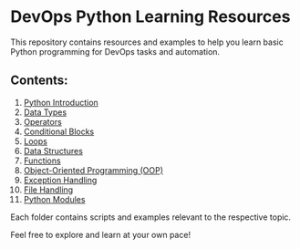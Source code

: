 # DevOps Python Learning Resources

This repository contains resources and examples to help you learn basic Python programming for DevOps tasks and automation.

## Contents:

1. [Python Introduction](./1.Python-Introduction)
2. [Data Types](./2.Datatypes)
3. [Operators](./3.Operators)
4. [Conditional Blocks](./4.Conditional-Blocks)
5. [Loops](./5.Loops)
6. [Data Structures](./6.Data_Structures)
7. [Functions](./7.Functions)
8. [Object-Oriented Programming (OOP)](./8.OOP)
9. [Exception Handling](./9.Exception-Handling)
10. [File Handling](./10.File-Handling)
11. [Python Modules](./11.Python-modules)

Each folder contains scripts and examples relevant to the respective topic.

Feel free to explore and learn at your own pace!
